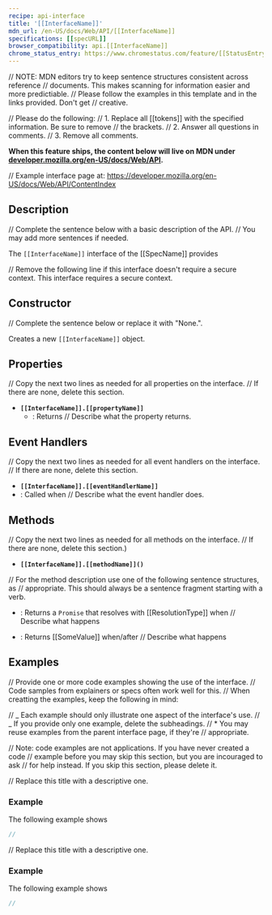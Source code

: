```yaml
---
recipe: api-interface
title: '[[InterfaceName]]'
mdn_url: /en-US/docs/Web/API/[[InterfaceName]]
specifications: [[specURL]]
browser_compatibility: api.[[InterfaceName]]
chrome_status_entry: https://www.chromestatus.com/feature/[[StatusEntryID]]
---
```


// NOTE: MDN editors try to keep sentence structures consistent across reference
// documents. This makes scanning for information easier and more predictiable.
// Please follow the examples in this template and in the links provided. Don't get
// creative.

// Please do the following:
// 1. Replace all [[tokens]] with the specified information. Be sure to remove
// the brackets.
// 2. Answer all questions in comments.
// 3. Remove all comments.

**When this feature ships, the content below will live on MDN under
[developer.mozilla.org/en-US/docs/Web/API](https://developer.mozilla.org/en-US/docs/Web/API).**

// Example interface page at: https://developer.mozilla.org/en-US/docs/Web/API/ContentIndex

## Description

// Complete the sentence below with a basic description of the API.
// You may add more sentences if needed.

The `[[InterfaceName]]` interface of the [[SpecName]] provides

// Remove the following line if this interface doesn't require a secure context.
This interface requires a secure context.

## Constructor

// Complete the sentence below or replace it with "None.".

Creates a new `[[InterfaceName]]` object.

## Properties

// Copy the next two lines as needed for all properties on the interface.
// If there are none, delete this section.

- **`[[InterfaceName]].[[propertyName]]`**
  - : Returns // Describe what the property returns.

## Event Handlers

// Copy the next two lines as needed for all event handlers on the interface.
// If there are none, delete this section.

-  **`[[InterfaceName]].[[eventHandlerName]]`**
  - : Called when // Describe what the event handler does.

## Methods

// Copy the next two lines as needed for all methods on the interface.
// If there are none, delete this section.)

- **`[[InterfaceName]].[[methodName]]()`**

// For the method description use one of the following sentence structures, as
// appropriate. This should always be a sentence fragment starting with a verb.

  - : Returns a `Promise` that resolves with [[ResolutionType]] when // Describe what happens

  - : Returns [[SomeValue]] when/after // Describe what happens

## Examples

// Provide one or more code examples showing the use of the interface.
// Code samples from explainers or specs often work well for this.
// When creatting the examples, keep the following in mind:

// _ Each example should only illustrate one aspect of the interface's use.
// _ If you provide only one example, delete the subheadings.
// \* You may reuse examples from the parent interface page, if they're
// appropriate.

// Note: code examples are not applications. If you have never created a code
// example before you may skip this section, but you are incouraged to ask
// for help instead. If you skip this section, please delete it.

// Replace this title with a descriptive one.

### Example

The following example shows

```js
//
```

// Replace this title with a descriptive one.

### Example

The following example shows

```js
//
```
